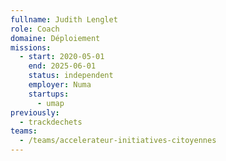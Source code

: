```yaml
---
fullname: Judith Lenglet
role: Coach
domaine: Déploiement
missions:
  - start: 2020-05-01
    end: 2025-06-01
    status: independent
    employer: Numa
    startups:
      - umap
previously:
  - trackdechets
teams:
  - /teams/accelerateur-initiatives-citoyennes
---
```

